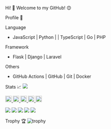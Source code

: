  Hi! :wave: Welcome to my GitHub! 😊

Profile 🤴

 Language
- JavaScript | Python |  | TypeScript | Go | PHP

Framework
- Flask | Django | Laravel 

Others
- GitHub Actions | GitHub | Git | Docker 


 Stats :chart_with_upwards_trend:
![](https://raw.githubusercontent.com/ituki1216/ituki1216/output/github-contribution-grid-snake.svg)

<p align="left">
  <a href="https://github.com/ituki1216">
    <img height="20" src="https://komarev.com/ghpvc/?username=ituki1216" />
  </a>
  <a href="https://github.com/ituki1216">
    <img height="20" src="https://img.shields.io/github/followers/ituki1216?label=follow&logo=github&style=flat" />
  </a>
  <a href="http://qiita.com/ituki_1216">
    <img height="20" src="https://qiita-badge.apiapi.app/s/ituki_1216/posts.svg" />
  </a>
  <a href="http://qiita.com/ituki_1216">
    <img height="20" src="https://qiita-badge.apiapi.app/s/ituki_1216/contributions.svg" />
  </a>
  <a href="https://zenn.dev/ituki_1216">
    <img height="20" src="https://badgen.org/img/zenn/ituki_1216/articles?style=plastic" />
  </a>
</p>
    
![](http://github-profile-summary-cards.vercel.app/api/cards/profile-details?username=ituki1216&theme=gruvbox)
![](http://github-profile-summary-cards.vercel.app/api/cards/repos-per-language?username=ituki1216&theme=gruvbox)
![](http://github-profile-summary-cards.vercel.app/api/cards/most-commit-language?username=ituki1216&theme=gruvbox)
![](http://github-profile-summary-cards.vercel.app/api/cards/stats?username=ituki1216&theme=gruvbox)
![](http://github-profile-summary-cards.vercel.app/api/cards/productive-time?username=ituki1216&theme=gruvbox&utcOffset=9)

Trophy :trophy:
![trophy](https://github-profile-trophy.vercel.app/?username=ituki1216&theme=gruvbox)
